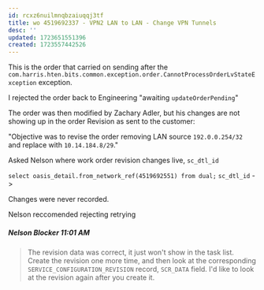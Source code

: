 ```yaml
---
id: rcxz6nuilmnqbzaiuqqj3tf
title: wo 4519692337 - VPN2 LAN to LAN - Change VPN Tunnels
desc: ''
updated: 1723651551396
created: 1723557442526
---
```



This is the order that carried on sending after the `com.harris.hten.bits.common.exception.order.CannotProcessOrderLvStateException` exception.

I rejected the order back to Engineering "awaiting `updateOrderPending`"

The order was then modified by Zachary Adler, but his changes are not showing up in the order Revision as sent to the customer:

"Objective was to revise the order removing LAN source `192.0.0.254/32` and replace with `10.14.184.8/29`."

Asked Nelson where work order revision changes live, `sc_dtl_id`

`select oasis_detail.from_network_ref(4519692551) from dual;`
`sc_dtl_id` -> 

Changes were never recorded.

Nelson reccomended rejecting retrying 

##### Nelson Blocker  11:01 AM
> The revision data was correct, it just won't show in the task list. Create the revision one more time, and then look at the corresponding `SERVICE_CONFIGURATION_REVISION` record, `SCR_DATA` field. I'd like to look at the revision again after you create it.



